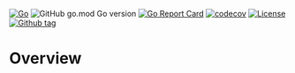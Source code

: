 [![Go](https://github.com/kitstack/depkit/actions/workflows/coverage.yml/badge.svg)](https://github.com/kitstack/depkit/actions/workflows/coverage.yml)
![GitHub go.mod Go version](https://img.shields.io/github/go-mod/go-version/kitstack/depkit)
[![Go Report Card](https://goreportcard.com/badge/github.com/kitstack/depkit)](https://goreportcard.com/report/github.com/kitstack/depkit)
[![codecov](https://codecov.io/gh/kitstack/depkit/branch/main/graph/badge.svg?token=3JRL5ZLSIH)](https://codecov.io/gh/kitstack/depkit)
[![License](https://img.shields.io/badge/license-MIT-blue.svg)](https://github.com/kitstack/depkit/blob/main/LICENSE)
[![Github tag](https://badgen.net/github/release/kitstack/depkit)](https://github.com/kitstack/depkit/releases)

# Overview